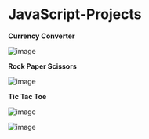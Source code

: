 # JavaScript-Projects

**Currency Converter**

![image](https://github.com/user-attachments/assets/58a3e820-380a-4c69-9b54-64173a321e98)

**Rock Paper Scissors**

![image](https://github.com/user-attachments/assets/b877f436-91d6-4d39-894f-545463b2fba6)

**Tic Tac Toe**

![image](https://github.com/user-attachments/assets/06501bc8-ff34-4ef0-9640-164c797fe793)

![image](https://github.com/user-attachments/assets/02b6eeff-e711-4ef4-9548-84ce4c4e83d3)



